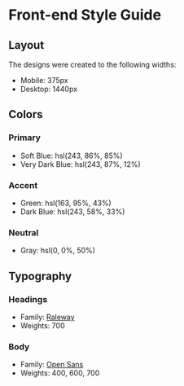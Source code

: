 # Front-end Style Guide

## Layout

The designs were created to the following widths:

- Mobile: 375px
- Desktop: 1440px

## Colors

### Primary

- Soft Blue: hsl(243, 86%, 85%)
- Very Dark Blue: hsl(243, 87%, 12%)

### Accent

- Green: hsl(163, 95%, 43%)
- Dark Blue: hsl(243, 58%, 33%)

### Neutral

- Gray: hsl(0, 0%, 50%)

## Typography

### Headings

- Family: [Raleway](https://fonts.google.com/specimen/Raleway)
- Weights: 700

### Body

- Family: [Open Sans](https://fonts.google.com/specimen/Open+Sans)
- Weights: 400, 600, 700